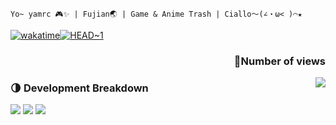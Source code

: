 `Yo~ yamrc 🎮✨ | Fujian🌏 | Game & Anime Trash | Ciallo～(∠・ω< )⌒★`

[![wakatime](https://wakatime.com/badge/user/347b183a-e02e-464a-a180-ed2963969f84.svg)](https://wakatime.com/@347b183a-e02e-464a-a180-ed2963969f84)[![HEAD~1](https://img.shields.io/badge/HEAD~-1-brightgreen?style=flat)](https://github.com/bilirumble)

<h3 align="right">👋Number of views</h3>
<img align="right" src="https://moe-counter.glitch.me/get/@:bilirumble?theme=rule34">

### 🌗 Development Breakdown

<img src="https://githubstats.yamr.cc/api?username=yamrc&theme=blueberry&show_icons=true&hide_border=true&count_private=true">
<img src="https://githubstats.yamr.cc/api/top-langs/?username=yamrc&theme=blueberry&show_icons=true&hide_border=true&layout=compact">
<img src="https://github-readme-streak-stats.herokuapp.com/?user=yamrc&theme=blueberry&hide_border=true">

<!--
  HEAD~1: bilirumble (locked)
  HEAD: yamrc (active)

  你马上就要浮出水面了（大雾）
-->
